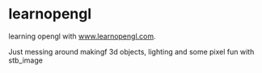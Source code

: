 # learnopengl

learning opengl with www.learnopengl.com.

Just messing around makingf 3d objects, lighting and some pixel fun with stb_image